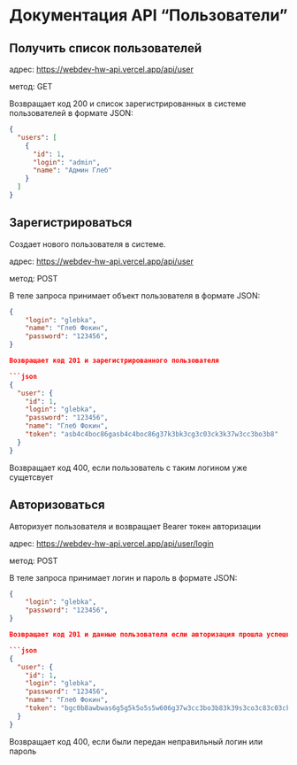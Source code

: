# Документация API “Пользователи”

## Получить список пользователей

адрес: https://webdev-hw-api.vercel.app/api/user

метод: GET

Возвращает код 200 и список зарегистрированных в системе пользователей в формате JSON:

```json
{
  "users": [
    {
      "id": 1,
      "login": "admin",
      "name": "Админ Глеб"
    }
  ]
}
```

## Зарегистрироваться

Создает нового пользователя в системе.

адрес: https://webdev-hw-api.vercel.app/api/user

метод: POST

В теле запроса принимает объект пользователя в формате JSON:

````json
{
    "login": "glebka",
    "name": "Глеб Фокин",
    "password": "123456",
}

Возвращает код 201 и зарегистрированного пользователя

```json
{
  "user": {
    "id": 1,
    "login": "glebka",
    "password": "123456",
    "name": "Глеб Фокин",
    "token": "asb4c4boc86gasb4c4boc86g37k3bk3cg3c03ck3k37w3cc3bo3b8"
  }
}
````

Возвращает код 400, если пользователь с таким логином уже сущетсвует

## Авторизоваться

Авторизует пользователя и возвращает Bearer токен авторизации

адрес: https://webdev-hw-api.vercel.app/api/user/login

метод: POST

В теле запроса принимает логин и пароль в формате JSON:

````json
{
    "login": "glebka",
    "password": "123456",
}

Возвращает код 201 и данные пользователя если авторизация прошла успешно

```json
{
  "user": {
    "id": 1,
    "login": "glebka",
    "password": "123456",
    "name": "Глеб Фокин",
    "token": "bgc0b8awbwas6g5g5k5o5s5w606g37w3cc3bo3b83k39s3co3c83c03ck"
  }
}
````

Возвращает код 400, если были передан неправильный логин или пароль
